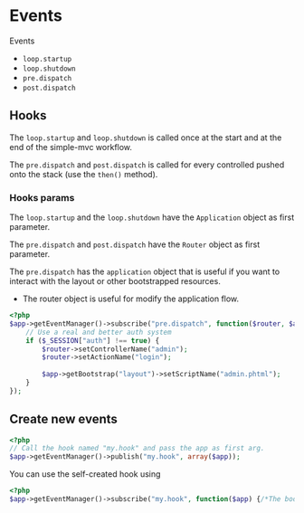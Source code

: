 # Events

Events

 * `loop.startup`
 * `loop.shutdown`
 * `pre.dispatch`
 * `post.dispatch`
 
## Hooks

The `loop.startup` and `loop.shutdown` is called once at the start and at the
end of the simple-mvc workflow.

The `pre.dispatch` and `post.dispatch` is called for every controlled pushed 
onto the stack (use the `then()` method).

### Hooks params

The `loop.startup` and the `loop.shutdown` have the `Application` object as 
first parameter.

The `pre.dispatch` and `post.dispatch` have the `Router` object as first 
parameter.

The `pre.dispatch` has the `application` object that is useful if you want
to interact with the layout or other bootstrapped resources.

 * The router object is useful for modify the application flow.
 
```php
<?php
$app->getEventManager()->subscribe("pre.dispatch", function($router, $app) {
    // Use a real and better auth system
    if ($_SESSION["auth"] !== true) {
        $router->setControllerName("admin");
        $router->setActionName("login");
        
        $app->getBootstrap("layout")->setScriptName("admin.phtml");
    }
});
```

## Create new events

```php
<?php
// Call the hook named "my.hook" and pass the app as first arg.
$app->getEventManager()->publish("my.hook", array($app));
```

You can use the self-created hook using

```php
<?php
$app->getEventManager()->subscribe("my.hook", function($app) {/*The body*/});
```

